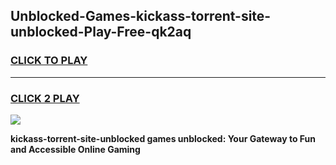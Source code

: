 
## Unblocked-Games-kickass-torrent-site-unblocked-Play-Free-qk2aq
<h3>
<a href="https://premium76.site?title=kickass-torrent-site-unblocked&ref=18A1">CLICK TO PLAY</a></h3>
<hr>

<h3>
<a href="https://premium76.site?title=kickass-torrent-site-unblocked&ref=18A1">CLICK 2 PLAY</a>
  
</h3>

<a href="https://premium76.site?title=kickass-torrent-site-unblocked&ref=18A1"><img src="https://clearcache.store/games.png"></a>


**kickass-torrent-site-unblocked games unblocked: Your Gateway to Fun and Accessible Online Gaming**
